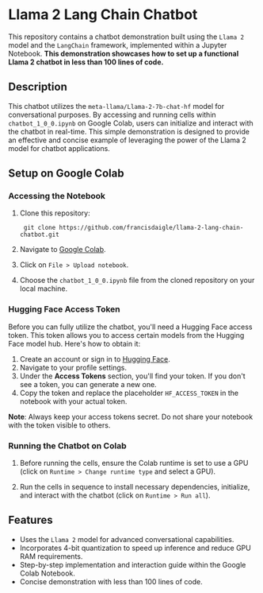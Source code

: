 # Llama 2 Lang Chain Chatbot

This repository contains a chatbot demonstration built using the `Llama 2` model and the `LangChain` framework, implemented within a Jupyter Notebook. **This demonstration showcases how to set up a functional Llama 2 chatbot in less than 100 lines of code.**

## Description

This chatbot utilizes the `meta-llama/Llama-2-7b-chat-hf` model for conversational purposes. By accessing and running cells within `chatbot_1_0_0.ipynb` on Google Colab, users can initialize and interact with the chatbot in real-time. This simple demonstration is designed to provide an effective and concise example of leveraging the power of the Llama 2 model for chatbot applications.

## Setup on Google Colab

### Accessing the Notebook

1. Clone this repository:
    
        git clone https://github.com/francisdaigle/llama-2-lang-chain-chatbot.git

2. Navigate to [Google Colab](https://colab.research.google.com/).

3. Click on `File > Upload notebook`.

4. Choose the `chatbot_1_0_0.ipynb` file from the cloned repository on your local machine.

### Hugging Face Access Token

Before you can fully utilize the chatbot, you'll need a Hugging Face access token. This token allows you to access certain models from the Hugging Face model hub. Here's how to obtain it:

1. Create an account or sign in to [Hugging Face](https://huggingface.co/join).
2. Navigate to your profile settings.
3. Under the **Access Tokens** section, you'll find your token. If you don't see a token, you can generate a new one.
4. Copy the token and replace the placeholder `HF_ACCESS_TOKEN` in the notebook with your actual token.

**Note**: Always keep your access tokens secret. Do not share your notebook with the token visible to others.

### Running the Chatbot on Colab

1. Before running the cells, ensure the Colab runtime is set to use a GPU (click on `Runtime > Change runtime type` and select a GPU).

2. Run the cells in sequence to install necessary dependencies, initialize, and interact with the chatbot (click on `Runtime > Run all`).

## Features

- Uses the `Llama 2` model for advanced conversational capabilities.
- Incorporates 4-bit quantization to speed up inference and reduce GPU RAM requirements.
- Step-by-step implementation and interaction guide within the Google Colab Notebook.
- Concise demonstration with less than 100 lines of code.